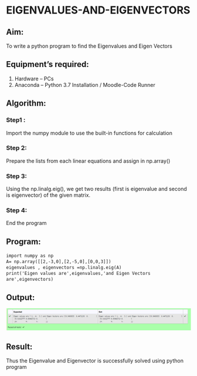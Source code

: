 # EIGENVALUES-AND-EIGENVECTORS
## Aim:
To write a python program to find the Eigenvalues and Eigen Vectors
## Equipment’s required:
1. 	Hardware – PCs
2. 	Anaconda – Python 3.7 Installation / Moodle-Code Runner
## Algorithm:
### Step1 : 
Import the numpy module to use the built-in functions for calculation
### Step 2:
Prepare the lists from each linear equations and assign in np.array() 
### Step 3: 
Using the np.linalg.eig(),  we get two results (first is eigenvalue and second is eigenvector) of the given matrix.
### Step 4:
End the program 

## Program:
```
import numpy as np
A= np.array([[2,-3,0],[2,-5,0],[0,0,3]])
eigenvalues , eigenvectors =np.linalg.eig(A)
print('Eigen values are',eigenvalues,'and Eigen Vectors are',eigenvectors)
```

## Output:
![eig](eigen.png)
## Result:
Thus the Eigenvalue and Eigenvector is successfully solved using python program

